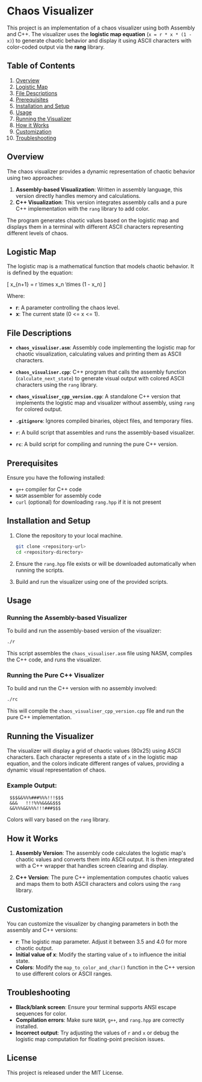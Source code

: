 # Chaos Visualizer

This project is an implementation of a chaos visualizer using both Assembly and C++. The visualizer uses the **logistic map equation** (`x = r * x * (1 - x)`) to generate chaotic behavior and display it using ASCII characters with color-coded output via the **rang** library.

## Table of Contents

1. [Overview](#overview)
2. [Logistic Map](#logistic-map)
3. [File Descriptions](#file-descriptions)
4. [Prerequisites](#prerequisites)
5. [Installation and Setup](#installation-and-setup)
6. [Usage](#usage)
7. [Running the Visualizer](#running-the-visualizer)
8. [How it Works](#how-it-works)
9. [Customization](#customization)
10. [Troubleshooting](#troubleshooting)

## Overview

The chaos visualizer provides a dynamic representation of chaotic behavior using two approaches:

1. **Assembly-based Visualization**: Written in assembly language, this version directly handles memory and calculations.
2. **C++ Visualization**: This version integrates assembly calls and a pure C++ implementation with the `rang` library to add color.

The program generates chaotic values based on the logistic map and displays them in a terminal with different ASCII characters representing different levels of chaos.

## Logistic Map

The logistic map is a mathematical function that models chaotic behavior. It is defined by the equation:

\[
x_{n+1} = r \times x_n \times (1 - x_n)
\]

Where:
- **r**: A parameter controlling the chaos level.
- **x**: The current state (0 <= x <= 1).

## File Descriptions

- **`chaos_visualiser.asm`**: Assembly code implementing the logistic map for chaotic visualization, calculating values and printing them as ASCII characters.
  
- **`chaos_visualiser.cpp`**: C++ program that calls the assembly function (`calculate_next_state`) to generate visual output with colored ASCII characters using the `rang` library.

- **`chaos_visualiser_cpp_version.cpp`**: A standalone C++ version that implements the logistic map and visualizer without assembly, using `rang` for colored output.

- **`.gitignore`**: Ignores compiled binaries, object files, and temporary files.

- **`r`**: A build script that assembles and runs the assembly-based visualizer.

- **`rc`**: A build script for compiling and running the pure C++ version.

## Prerequisites

Ensure you have the following installed:
- `g++` compiler for C++ code
- `NASM` assembler for assembly code
- `curl` (optional) for downloading `rang.hpp` if it is not present

## Installation and Setup

1. Clone the repository to your local machine.
   ```bash
   git clone <repository-url>
   cd <repository-directory>
   ```

2. Ensure the `rang.hpp` file exists or will be downloaded automatically when running the scripts.

3. Build and run the visualizer using one of the provided scripts.

## Usage

### Running the Assembly-based Visualizer

To build and run the assembly-based version of the visualizer:

```bash
./r
```

This script assembles the `chaos_visualiser.asm` file using NASM, compiles the C++ code, and runs the visualizer.

### Running the Pure C++ Visualizer

To build and run the C++ version with no assembly involved:

```bash
./rc
```

This will compile the `chaos_visualiser_cpp_version.cpp` file and run the pure C++ implementation.

## Running the Visualizer

The visualizer will display a grid of chaotic values (80x25) using ASCII characters. Each character represents a state of `x` in the logistic map equation, and the colors indicate different ranges of values, providing a dynamic visual representation of chaos.

### Example Output:
```
 $$$&&%%%###%%%!!!$$$
 &&&   !!!%%%&&&&$$$
 &&%%%&&%%%!!!###$$$
```
Colors will vary based on the `rang` library.

## How it Works

1. **Assembly Version**: The assembly code calculates the logistic map's chaotic values and converts them into ASCII output. It is then integrated with a C++ wrapper that handles screen clearing and display.
   
2. **C++ Version**: The pure C++ implementation computes chaotic values and maps them to both ASCII characters and colors using the `rang` library.

## Customization

You can customize the visualizer by changing parameters in both the assembly and C++ versions:
- **r**: The logistic map parameter. Adjust it between 3.5 and 4.0 for more chaotic output.
- **Initial value of x**: Modify the starting value of `x` to influence the initial state.
- **Colors**: Modify the `map_to_color_and_char()` function in the C++ version to use different colors or ASCII ranges.

## Troubleshooting

- **Black/blank screen**: Ensure your terminal supports ANSI escape sequences for color.
- **Compilation errors**: Make sure `NASM`, `g++`, and `rang.hpp` are correctly installed.
- **Incorrect output**: Try adjusting the values of `r` and `x` or debug the logistic map computation for floating-point precision issues.

## License

This project is released under the MIT License.

